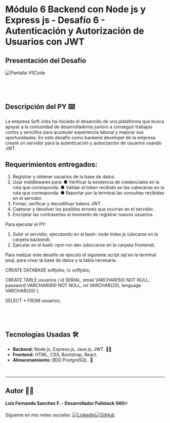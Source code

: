 # Módulo 6 Backend con Node js y Express js - Desafío 6 - Autenticación y Autorización de Usuarios con JWT

## Presentación del Desafío

![Pantalla VSCode](./frontend/images/pantallasPY.png.png)

## <br/>

## Descripción del PY ⌨️

La empresa Soft Jobs ha iniciado el desarrollo de una plataforma que busca apoyar a la
comunidad de desarrolladores juniors a conseguir trabajos cortos y sencillos para acumular
experiencia laboral y mejorar sus oportunidades. En este desafío como backend developer de la empresa crearé un servidor para la
autenticación y autorización de usuarios usando JWT.

## Requerimientos entregados:

1. Registrar y obtener usuarios de la base de datos.
2. Usar middlewares para:
   ● Verificar la existencia de credenciales en la ruta que corresponda.
   ● Validar el token recibido en las cabeceras en la ruta que corresponda.
   ● Reportar por la terminal las consultas recibidas en el servidor.
3. Firmar, verificar y decodificar tokens JWT.
4. Capturar y devolver los posibles errores que ocurran en el servidor.
5. Encriptar las contraseñas al momento de registrar nuevos usuarios.

Para ejecutar el PY:

1. Subir el servidor, ejecutando en el bash: node index.js (ubicarse en la carpeta backend).
2. Ejecutar en el bash: npm run dev (ubiucarse en la carpeta frontend).

Para realizar este desafío se ejecutó el siguiente script sql en la terminal psql, para crear la base de datos y la tabla necesaria:

CREATE DATABASE softjobs;
\c softjobs;

CREATE TABLE usuarios ( id SERIAL, email VARCHAR(50) NOT NULL, password VARCHAR(60) NOT NULL, rol VARCHAR(25), lenguage VARCHAR(20) );

SELECT \* FROM usuarios;

## <br/>

## Tecnologías Usadas 🛠️

- **Backend:** Node.js, Express.js, Java js, JWT. 🧑‍💻
- **Frontend:** HTML, CSS, Bootstrap, React.
- **Almacenamiento:** BDD PostgreSQL. 🫙

<br/>

---

## Autor 👨‍💻

**Luis Fernando Sanchez F. - Desarrollador Fullstack G60⚡**

Sígueme en mis redes sociales: [![LinkedIn](https://img.shields.io/badge/LinkedIn-%230077B5.svg?logo=linkedin&logoColor=white)](https://www.linkedin.com/in/luisfernandosanchezflorez)[![GitHub](https://img.shields.io/badge/GitHub-black?logo=github)](https://github.com/luisfersan)
<br>
